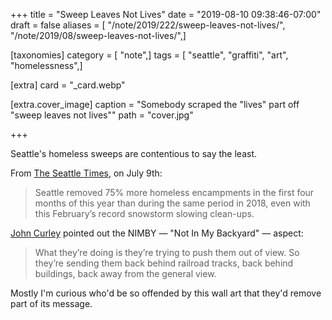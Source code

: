 +++
title = "Sweep Leaves Not Lives"
date = "2019-08-10 09:38:46-07:00"
draft = false
aliases = [ "/note/2019/222/sweep-leaves-not-lives/", "/note/2019/08/sweep-leaves-not-lives/",]

[taxonomies]
category = [ "note",]
tags = [ "seattle", "graffiti", "art", "homelessness",]

[extra]
card = "_card.webp"

[extra.cover_image]
caption = "Somebody scraped the \"lives\" part off \"sweep leaves not lives\""
path = "cover.jpg"

+++

Seattle's homeless sweeps are contentious to say the least.

From [The Seattle Times][], on July 9th:

[The Seattle Times]: https://www.seattletimes.com/seattle-news/homeless/on-way-to-long-term-changes-seattle-mayor-jenny-durkan-quietly-clears-homeless-camps/

> Seattle removed 75% more homeless encampments in the first four months of this year than during the same period in 2018, even with this February’s record snowstorm slowing clean-ups.

[John Curley][] pointed out the NIMBY — "Not In My Backyard" — aspect:

[John Curley]: https://mynorthwest.com/1445501/seattle-homeless-sweeps-2019/

> What they’re doing is they’re trying to push them out of view. So they’re sending them back behind railroad tracks, back behind buildings, back away from the general view.

Mostly I'm curious who'd be so offended by this wall art that they'd remove part of its message.